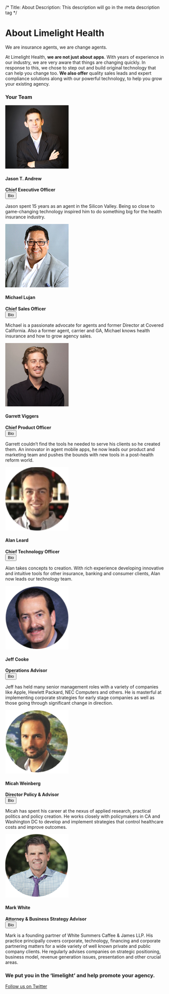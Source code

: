 /*
Title: About
Description: This description will go in the meta description tag
*/


<div class="container">
	<div class="page-header text-center">
		<h1>About Limelight Health</h1>
	</div>
</div>

<section>
	<div class="container">
		<div class="row">
			<div class="col-md-8 center-block text-center">
				<p class="lead">We are insurance agents, we are change agents.</p>
				<p>At Limelight Health, <strong>we are not just about apps</strong>.  With years of experience in our industry, we are very aware that things are changing quickly.  In response to this, we chose to step out and build original technology that can help you change too.  <strong>We also offer</strong> quality sales leads and expert compliance solutions along with our powerful technology, to help you grow your existing agency.</p>
			</div>
		</div>
	</div>
</section>

<section>
	<div class="container">
		<div class="row text-center bios">
			<h3>Your Team</h3>
			<div class="col-sm-3 team-member">
				<img src="themes/flat-ui/images/jason.jpg" width="200px" height="200px" class="img-responsive img-circle center-block" alt="Jason T. Andrew">
				<h4>Jason T. Andrew</h4>
				<strong>Chief Executive Officer</strong><br>
				<button class="btn btn-link bio-link">Bio <span class="fui-triangle-down-small"></span></button>
				<p class="bio">Jason spent 15 years as an agent in the Silicon Valley. Being so close to game-changing technology inspired him to do something big for the health insurance industry.</p>
			</div>
			<div class="col-sm-3 team-member">
				<img src="themes/flat-ui/images/michael.jpg" width="200px" height="200px" class="img-responsive img-circle center-block" alt="Michael Lujan">
				<h4>Michael Lujan</h4>
				<strong>Chief Sales Officer</strong><br>
				<button class="btn btn-link bio-link">Bio <span class="fui-triangle-down-small"></span></button>
				<p class="bio">Michael is a passionate advocate for agents and former Director at Covered California. Also a former agent, carrier and GA, Michael knows health insurance and how to grow agency sales.</p>
			</div>
			<div class="col-sm-3 team-member">
				<img src="themes/flat-ui/images/garrett.jpg" width="200px" height="200px" class="img-responsive img-circle center-block" alt="Garrett Viggers">
				<h4>Garrett Viggers</h4>
				<strong>Chief Product Officer</strong><br>
				<button class="btn btn-link bio-link">Bio <span class="fui-triangle-down-small"></span></button>
				<p class="bio">Garrett couldn’t find the tools he needed to serve his clients so he created them. An innovator in agent mobile apps, he now leads our product and marketing team and pushes the bounds with new tools in a post-health reform world.</p>
			</div>
			<div class="col-sm-3 team-member">
				<img src="themes/flat-ui/images/alan.png" width="200px" height="200px" class="img-responsive img-circle center-block" alt="Alan Leard">
				<h4>Alan Leard</h4>
				<strong>Chief Technology Officer</strong><br>
				<button class="btn btn-link bio-link">Bio <span class="fui-triangle-down-small"></span></button>
				<p class="bio">Alan takes concepts to creation. With rich experience developing innovative and intuitive tools for other insurance, banking and consumer clients, Alan now leads our technology team.</p>
			</div>
		</div>
		<div class="row text-center bios">
			<div class="col-sm-3 team-member">
				<img src="themes/flat-ui/images/jeff.png" width="200px" height="200px" class="img-responsive img-circle center-block" alt="Jeff Cooke">
				<h4>Jeff Cooke</h4>
				<strong>Operations Advisor</strong><br>
				<button class="btn btn-link bio-link">Bio <span class="fui-triangle-down-small"></span></button>
				<p class="bio">Jeff has held many senior management roles with a variety of companies like Apple, Hewlett Packard, NEC Computers and others. He is masterful at implementing corporate strategies for early stage companies as well as those going through significant change in direction. </p>
			</div>
			<div class="col-sm-3 team-member">
				<img src="themes/flat-ui/images/micah.png" width="200px" height="200px" class="img-responsive img-circle center-block" alt="Micah Weinberg">
				<h4>Micah Weinberg</h4>
				<strong>Director Policy &amp; Advisor</strong><br>
				<button class="btn btn-link bio-link">Bio <span class="fui-triangle-down-small"></span></button>
				<p class="bio">Micah has spent his career at the nexus of applied research, practical politics and policy creation. He works closely with policymakers in CA and Washington DC to develop and implement strategies that control healthcare costs and improve outcomes. </p>
			</div>
			<div class="col-sm-3 team-member">
				<img src="themes/flat-ui/images/mark.png" width="200px" height="200px" class="img-responsive img-circle center-block" alt="Mark White">
				<h4>Mark White</h4>
				<strong>Attorney &amp; Business Strategy Advisor</strong><br>
				<button class="btn btn-link bio-link">Bio <span class="fui-triangle-down-small"></span></button>
				<p class="bio">Mark is a founding partner of White Summers Caffee & James LLP. His practice principally covers corporate, technology, financing and corporate partnering matters for a wide variety of well known private and public company clients. He regularly advises companies on strategic positioning, business model, revenue generation issues, presentation and other crucial areas. </p>
			</div>
		</div>
	</div>
</section>

<section class="bg-ll-gray-light">
	<div class="container">
		<div class="row">
			<div class="col-md-8 center-block text-center">
				<h3>We put you in the ‘limelight’ and help promote your agency.</h3>
				<a href="https://twitter.com/LimelightHealth" class="btn btn-social-twitter btn-hg btn-embossed"><span class="fui-twitter"></span> Follow us on Twitter</a>
			</div>
		</div>
	</div>
</section>